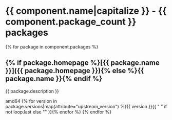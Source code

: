 # {{ component.name|capitalize }} - {{ component.package_count }} packages

{% for package in component.packages %}
## {% if package.homepage %}[{{ package.name }}]({{ package.homepage }}){% else %}{{ package.name }}{% endif %}

{{ package.description }}

<span class="badge arch">amd64</span> {% for version in package.versions|map(attribute="upstream_version") %}<span class="badge version">{{ version }}</span>{{ " " if not loop.last else "" }}{% endfor %}
{% endfor %}
